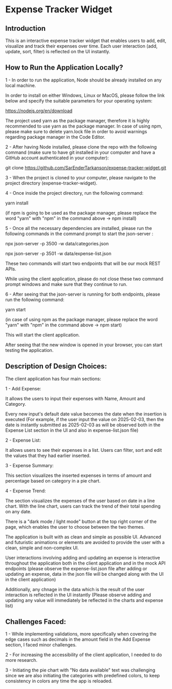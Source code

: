 # Expense Tracker Widget

## **Introduction**

This is an interactive expense tracker widget that enables users to add, edit, visualize and track their expenses over time. Each user interaction (add, update, sort, filter) is reflected on the UI instantly.

## How to Run the Application Locally?

1 - In order to run the application, Node should be already installed on any local machine. 

In order to install on either Windows, Linux or MacOS, please follow the link below and specify the suitable parameters for your operating system:

https://nodejs.org/en/download

The project used yarn as the package manager, therefore it is highly recommended to use yarn as the package manager. In case of using npm, please make sure to delete yarn.lock file in order to avoid warnings regarding package manager in the Code Editor.

2 - After having Node installed, please clone the repo with the following command (make sure to have git installed in your computer and have a GitHub account authenticated in your computer):

git clone https://github.com/SarEnderTarkanson/expense-tracker-widget.git

3 - When the project is cloned to your computer, please navigate to the project directory (expense-tracker-widget).

4 - Once inside the project directory, run the following command:

yarn install

(if npm is going to be used as the package manager, please replace the word "yarn" with "npm" in the command above -> npm install)

5 - Once all the necessary dependencies are installed, please run the following commands in the command prompt to start the json-server :

npx json-server -p 3500 -w data/categories.json

npx json-server -p 3501 -w data/expense-list.json

These two commands will start two endpoints that will be our mock REST APIs.

While using the client application, please do not close these two command prompt windows and make sure that they continue to run.

6 - After seeing that the json-server is running for both endpoints, please run the following command:

yarn start

(in case of using npm as the package manager, please replace the word "yarn" with "npm" in the command above -> npm start)

This will start the client application.

After seeing that the new window is opened in your browser, you can start testing the application.

## Description of Design Choices:

The client application has four main sections:

1 - Add Expense:

It allows the users to input their expenses with Name, Amount and Category.

Every new input's default date value becomes the date when the insertion is executed (For example, if the user input the value on 2025-02-03, then the date is instantly submitted as 2025-02-03 as will be observed both in the Expense List section in the UI and also in expense-list.json file)

2 - Expense List:

It allows users to see their expenses in a list. Users can filter, sort and edit the values that they had earlier inserted.

3 - Expense Summary:

This section visualizes the inserted expenses in terms of amount and percentage based on category in a pie chart.

4 - Expense Trend:

The section visualizes the expenses of the user based on date in a line chart. With the line chart, users can track the trend of their total spending on any date. 

There is a "dark mode / light mode" button at the top right corner of the page, which enables the user to choose between the two themes.

The application is built with as clean and simple as possible UI. Advanced and futuristic animations or elements are avoided to provide the user with a clean, simple and non-complex UI.

User interactions involving adding and updating an expense is interactive throughout the application both in the client application and in the mock API endpoints (please observe the expense-list.json file after adding or updating an expense, data in the json file will be changed along with the UI in the client application)

Additionally, any chnage in the data which is the result of the user interaction is reflected in the UI instantly (Please observe adding and updating any value will immediately be reflected in the charts and expense list)

## Challenges Faced:

1 - While implementing validations, more specifically when covering the edge cases such as decimals in the amount field in the Add Expense section, I faced minor challenges.

2 - For increasing the accessibility of the client application, I needed to do more research.

3 - Initiating the pie chart with "No data available" text was challenging since we are also initiating the categories with predefined colors, to keep consistency in colors any time the app is reloaded.

